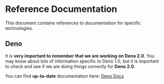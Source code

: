 # Reference Documentation

This document contains references to documentation for specific technologies.

## Deno

It is **very important to remember that we are working on Deno 2.0**. You may know about lots of information specific to Deno 1.0, but it is important to check and see if we are doing things correctly for **Deno 2.0**.

You can find **up-to-date** documentation here: [Deno Docs](https://docs.deno.com)
